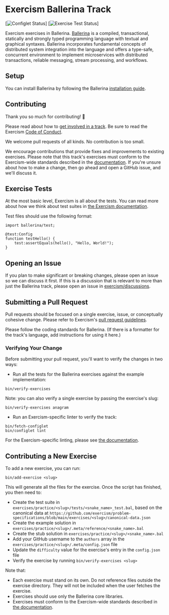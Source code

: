 # Exercism Ballerina Track

[![Configlet Status](https://github.com/exercism/ballerina/workflows/Configlet%20CI/badge.svg)]
[![Exercise Test Status](https://github.com/exercism/ballerina/workflows/Ballerina%20%2F%20main/badge.svg)]

Exercism exercises in Ballerina. [Ballerina](https://ballerina.io/) is a compiled, transactional, statically and strongly typed programming language with textual and graphical syntaxes. Ballerina incorporates fundamental concepts of distributed system integration into the language and offers a type-safe, concurrent environment to implement microservices with distributed transactions, reliable messaging, stream processing, and workflows.

## Setup

You can install Ballerina by following the Ballerina [installation guide](https://ballerina.io/learn/getting-started/).

## Contributing

Thank you so much for contributing! :tada:

Please read about how to [get involved in a track](https://github.com/exercism/docs/tree/master/contributing-to-language-tracks). Be sure to read the Exercism [Code of Conduct](https://exercism.io/code-of-conduct).

We welcome pull requests of all kinds. No contribution is too small.

We encourage contributions that provide fixes and improvements to existing exercises. Please note that this track's exercises must conform to the Exercism-wide standards described in the [documentation](https://github.com/exercism/docs/tree/master/language-tracks/exercises). If you're unsure about how to make a change, then go ahead and open a GitHub issue, and we'll discuss it.

## Exercise Tests

At the most basic level, Exercism is all about the tests. You can read more about how we think about test suites in [the Exercism documentation](https://github.com/exercism/docs/blob/master/language-tracks/exercises/anatomy/test-suites.md).

Test files should use the following format:

```ballerina
import ballerina/test;

@test:Config
function testHello() {
    test:assertEquals(hello(), "Hello, World!");
}
```

## Opening an Issue

If you plan to make significant or breaking changes, please open an issue so we can discuss it first. If this is a discussion that is relevant to more than just the Ballerina track, please open an issue in [exercism/discussions](https://github.com/exercism/discussions/issues).

## Submitting a Pull Request

Pull requests should be focused on a single exercise, issue, or conceptually cohesive change. Please refer to Exercism's [pull request guidelines](https://github.com/exercism/docs/blob/master/contributing/pull-request-guidelines.md).

Please follow the coding standards for Ballerina. (If there is a formatter for the track's language, add instructions for using it here.)

### Verifying Your Change

Before submitting your pull request, you'll want to verify the changes in two ways:

- Run all the tests for the Ballerina exercises against the example implementation:

```shell
bin/verify-exercises
```

Note: you can also verify a single exercise by passing the exercise's slug:

```shell
bin/verify-exercises anagram
```

- Run an Exercism-specific linter to verify the track:

```shell
bin/fetch-configlet
bin/configlet lint
```

For the Exercism-specific linting, please see [the documentation](https://github.com/exercism/docs/blob/master/language-tracks/configuration/linting.md).

## Contributing a New Exercise

To add a new exercise, you can run:

```shell
bin/add-exercise <slug>
```

This will generate all the files for the exercise.
Once the script has finished, you then need to:

- Create the test suite in `exercises/practice/<slug>/tests/<snake_name>_test.bal`,
  based on the canonical data at `https://github.com/exercism/problem-specifications/blob/main/exercises/<slug>/canonical-data.json`
- Create the example solution in `exercises/practice/<slug>/.meta/reference/<snake_name>.bal`
- Create the stub solution in `exercises/practice/<slug>/<snake_name>.bal`
- Add your GitHub username to the `authors` array in the `exercises/practice/<slug>/.meta/config.json` file
- Update the `difficulty` value for the exercise's entry in the `config.json` file
- Verify the exercise by running `bin/verify-exercises <slug>`

Note that:

- Each exercise must stand on its own.
  Do not reference files outside the exercise directory.
  They will not be included when the user fetches the exercise.
- Exercises should use only the Ballerina core libraries.
- Exercises must conform to the Exercism-wide standards described in [the documentation](https://github.com/exercism/docs/tree/master/language-tracks/exercises).
